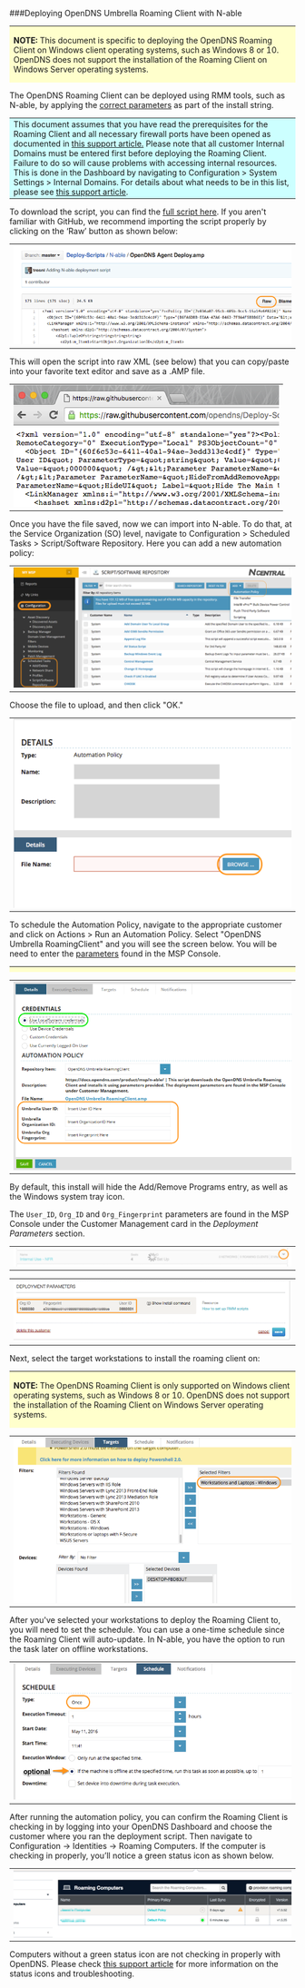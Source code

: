 ###Deploying OpenDNS Umbrella Roaming Client with N-able
<div>
<table style="height: 100px; width: 100%">
	<tbody>
		<tr>
			<td bgcolor="#ffffcc">
				<p><strong>NOTE:</strong> This document is specific to deploying the OpenDNS Roaming Client on Windows client operating systems,  such as Windows 8 or 10. OpenDNS does not support the installation of the Roaming Client on Windows Server operating systems.</p>
			</td>
		</tr>
	</tbody>
</table>
</div>


The OpenDNS Roaming Client can be deployed using RMM tools, such as N-able, by applying the <a href="https://docs.opendns.com/product/msp/automated-deployment/#section-deployment-parameters">correct parameters</a> as part of the install string.  


<div>
<table style="align:center"><colgroup><col width="624" /></colgroup>
	<tbody>
		<tr>
			<td bgcolor="#ccffff">This document assumes that you have read the prerequisites for the Roaming Client and all necessary firewall ports have been opened as documented in <a href="https://docs.opendns.com/product/msp/prerequisites/">this support article.</a>  Please note that all customer Internal Domains must be entered first before deploying the Roaming Client.  Failure to do so will cause problems with accessing internal resources. This is done in the Dashboard by navigating to Configuration > System Settings > Internal Domains. For details about what needs to be in this list, please see <a href="https://docs.opendns.com/product/msp/appendix-d-internal-domains/">this support article</a>.
			</td>
		</tr>
	</tbody>
</table>
</div>

To download the script, you can find the [full script here](https://github.com/opendns/Deploy-Scripts/blob/master/N-able/UmbrellaRoamingClient-install.amp).
If you aren't familiar with GitHub, we recommend importing the script properly by clicking on the ‘Raw’ button as shown below:

<table style="width:100%">
	<tbody>
		<tr>
			<td>
				<img src="docs/GitHub_Raw.png" border="0" alt="Scripts -> Raw">
			</td>
		</tr>
	</tbody>
</table>

This will open the script into raw XML (see below) that you can copy/paste into your favorite text editor and save as a .AMP file.

<table>
	<tbody>
		<tr>
			<td>
				<img src="docs/GitHub_Raw2.png" border="0" alt="Raw XML"">
			</td>
		</tr>
	</tbody>
</table>

Once you have the file saved, now we can import into N-able.  To do that, at the Service Organization (SO) level, navigate to Configuration > Scheduled Tasks > Script/Software Repository. Here you can add a new automation policy:

<table style="width:100%">
	<tbody>
		<tr>
			<td>
				<img src="docs/NCentral-Add-AP.png" border="0" alt="Parameters from OpenDNS Dashboard">
			</td>
		</tr>
	</tbody>
</table>

Choose the file to upload, and then click "OK."

<table style="width:100%">
	<tbody>
		<tr>
			<td>
				<img src="docs/NCentral-Browse.png" border="0" alt="Parameters from OpenDNS Dashboard">
			</td>
		</tr>
	</tbody>
</table>

To schedule the Automation Policy, navigate to the appropriate customer and click on Actions > Run an Automation Policy. Select "OpenDNS Umbrella RoamingClient"  and you will see the screen below. You will be need to enter the <a href="https://docs.opendns.com/product/msp/automated-deployment/#section-deployment-parameters">parameters</a> found in the MSP Console.  

<div>
<table style="height: 10px; width: 100%">
	<tbody>
		<tr>
			<td bgcolor="#ffffcc">
				<p><strong>NOTE:</strong> OpenDNS recommends using the LocalSystem credentials as shown below.</p>
			</td>
		</tr>
	</tbody>
</table>
</div>

<table style="width:100%">
	<tbody>
		<tr>
			<td>
				<img src="docs/SetParams.png" border="0" alt="Prompt for parameters">
			</td>
		</tr>
	</tbody>
</table>

By default, this install will hide the Add/Remove Programs entry, as well as the Windows system tray icon.

The ```User_ID```, ```Org_ID``` and ```Org_Fingerprint``` parameters are found in the MSP Console under the Customer Management card in the _Deployment Parameters_ section.  
<table>
	<tbody>
		<tr>
			<td>
				<img src="docs/CustomerManagement.png" border="0" alt="Click the Caret">
			</td>
		</tr>
	</tbody>
</table>

<table style="width:100%">
	<tbody>
		<tr>
			<td>
				<img src="docs/RoamingParameters.png" border="0" alt="Script Parameters">
			</td>
		</tr>
	</tbody>
</table>

Next, select the target workstations to install the roaming client on:

<div>
<table style="height: 100px; width: 100%">
	<tbody>
		<tr>
			<td bgcolor="#ffffcc">
				<p><strong>NOTE:</strong> The OpenDNS Roaming Client is only supported on Windows client operating systems,  such as Windows 8 or 10. OpenDNS does not support the installation of the Roaming Client on Windows Server operating systems.</p>
			</td>
		</tr>
	</tbody>
</table>
</div>

<table style="width:100%">
	<tbody>
		<tr>
			<td>
				<img src="docs/SelectWorkstations.png" border="0" alt="Script Parameters">
			</td>
		</tr>
	</tbody>
</table>

After you've selected your workstations to deploy the Roaming Client to, you will need to set the schedule. You can use a one-time schedule since the Roaming Client will auto-update. In N-able, you have the option to run the task later on offline workstations.

<table style="width:100%">
	<tbody>
		<tr>
			<td>
				<img src="docs/Schedule.png" border="0" alt="Script Parameters">
			</td>
		</tr>
	</tbody>
</table>

After running the automation policy, you can confirm the Roaming Client is checking in by logging into your OpenDNS Dashboard and choose the customer where you ran the deployment script.  Then navigate to Configuration -> Identities -> Roaming Computers.  If the computer is checking in properly, you’ll notice a green status icon as shown below.  

<table style="width:100%">
	<tbody>
		<tr>
			<td>
				<img src="docs/PolicyStatus.png" border="0" alt="Roaming Client in Dashboard">
			</td>
		</tr>
	</tbody>
</table>

Computers without a green status icon are not checking in properly with OpenDNS.  Please check [this support article](https://docs.opendns.com/product/msp/appendix-a-status-and-functionality/) for more information on the status icons and troubleshooting.
